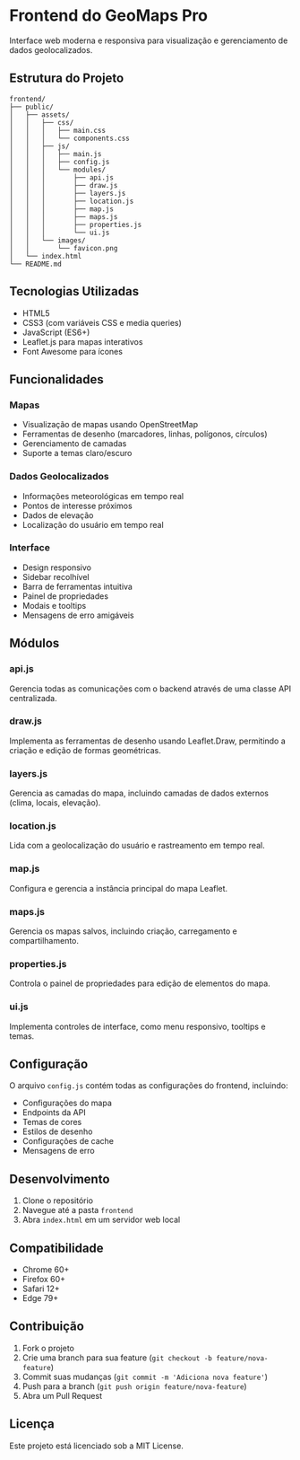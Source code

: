 # Frontend do GeoMaps Pro

Interface web moderna e responsiva para visualização e gerenciamento de dados geolocalizados.

## Estrutura do Projeto

```
frontend/
├── public/
│   ├── assets/
│   │   ├── css/
│   │   │   ├── main.css
│   │   │   └── components.css
│   │   ├── js/
│   │   │   ├── main.js
│   │   │   ├── config.js
│   │   │   └── modules/
│   │   │       ├── api.js
│   │   │       ├── draw.js
│   │   │       ├── layers.js
│   │   │       ├── location.js
│   │   │       ├── map.js
│   │   │       ├── maps.js
│   │   │       ├── properties.js
│   │   │       └── ui.js
│   │   └── images/
│   │       └── favicon.png
│   └── index.html
└── README.md
```

## Tecnologias Utilizadas

- HTML5
- CSS3 (com variáveis CSS e media queries)
- JavaScript (ES6+)
- Leaflet.js para mapas interativos
- Font Awesome para ícones

## Funcionalidades

### Mapas
- Visualização de mapas usando OpenStreetMap
- Ferramentas de desenho (marcadores, linhas, polígonos, círculos)
- Gerenciamento de camadas
- Suporte a temas claro/escuro

### Dados Geolocalizados
- Informações meteorológicas em tempo real
- Pontos de interesse próximos
- Dados de elevação
- Localização do usuário em tempo real

### Interface
- Design responsivo
- Sidebar recolhível
- Barra de ferramentas intuitiva
- Painel de propriedades
- Modais e tooltips
- Mensagens de erro amigáveis

## Módulos

### api.js
Gerencia todas as comunicações com o backend através de uma classe API centralizada.

### draw.js
Implementa as ferramentas de desenho usando Leaflet.Draw, permitindo a criação e edição de formas geométricas.

### layers.js
Gerencia as camadas do mapa, incluindo camadas de dados externos (clima, locais, elevação).

### location.js
Lida com a geolocalização do usuário e rastreamento em tempo real.

### map.js
Configura e gerencia a instância principal do mapa Leaflet.

### maps.js
Gerencia os mapas salvos, incluindo criação, carregamento e compartilhamento.

### properties.js
Controla o painel de propriedades para edição de elementos do mapa.

### ui.js
Implementa controles de interface, como menu responsivo, tooltips e temas.

## Configuração

O arquivo `config.js` contém todas as configurações do frontend, incluindo:
- Configurações do mapa
- Endpoints da API
- Temas de cores
- Estilos de desenho
- Configurações de cache
- Mensagens de erro

## Desenvolvimento

1. Clone o repositório
2. Navegue até a pasta `frontend`
3. Abra `index.html` em um servidor web local

## Compatibilidade

- Chrome 60+
- Firefox 60+
- Safari 12+
- Edge 79+

## Contribuição

1. Fork o projeto
2. Crie uma branch para sua feature (`git checkout -b feature/nova-feature`)
3. Commit suas mudanças (`git commit -m 'Adiciona nova feature'`)
4. Push para a branch (`git push origin feature/nova-feature`)
5. Abra um Pull Request

## Licença

Este projeto está licenciado sob a MIT License. 